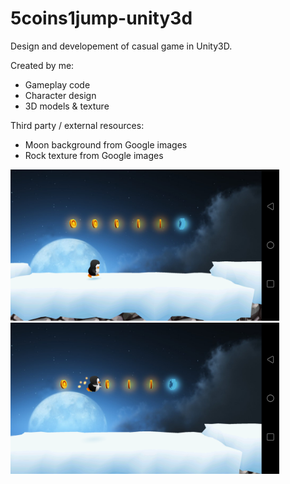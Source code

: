 # 5coins1jump-unity3d

Design and developement of casual game in Unity3D.

Created by me:
- Gameplay code
- Character design
- 3D models & texture

Third party / external resources:
- Moon background from Google images
- Rock texture from Google images

<img src="screenshot1.png" width="430"><img src="screenshot2.png" width="430">
